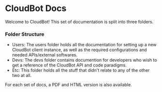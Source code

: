 # CloudBot Docs

Welcome to CloudBot! This set of documentation is split into three folders.

### Folder Structure

 - Users: The users folder holds all the documentation for setting up a new CloudBot client instance, as well as the required configurations and needed APIs/external softwares.
 - Devs: The devs folder contains documention for developers who wish to get a reference of the CloudBot API and code paradigms.
 - Etc: This folder holds all the stuff that didn't relate to any of the other two at all.

For each set of docs, a PDF and HTML version is also available.
